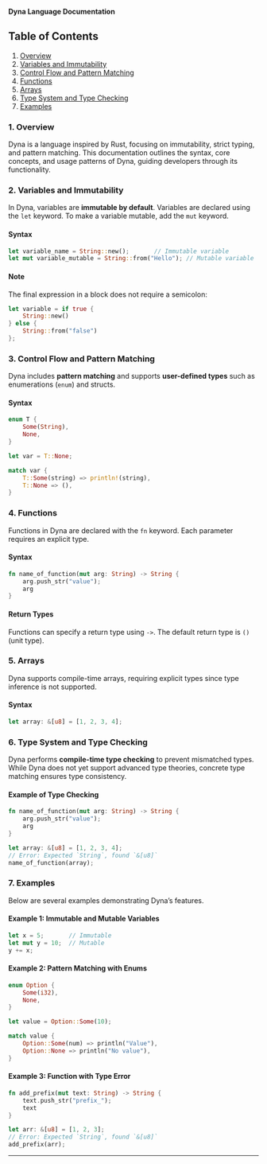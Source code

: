 

**Dyna Language Documentation**

## Table of Contents
1. [Overview](#overview)
2. [Variables and Immutability](#variables-and-immutability)
3. [Control Flow and Pattern Matching](#control-flow-and-pattern-matching)
4. [Functions](#functions)
5. [Arrays](#arrays)
6. [Type System and Type Checking](#type-system-and-type-checking)
7. [Examples](#examples)


### 1. Overview <a name="overview"></a>
Dyna is a language inspired by Rust, focusing on immutability, strict typing, and pattern matching. This documentation outlines the syntax, core concepts, and usage patterns of Dyna, guiding developers through its functionality.

### 2. Variables and Immutability <a name="variables-and-immutability"></a>
In Dyna, variables are **immutable by default**. Variables are declared using the `let` keyword. To make a variable mutable, add the `mut` keyword.

#### Syntax
```rust
let variable_name = String::new();       // Immutable variable
let mut variable_mutable = String::from("Hello"); // Mutable variable
```

#### Note
The final expression in a block does not require a semicolon:
```rust
let variable = if true {
    String::new()
} else {
    String::from("false")
};
```

### 3. Control Flow and Pattern Matching <a name="control-flow-and-pattern-matching"></a>
Dyna includes **pattern matching** and supports **user-defined types** such as enumerations (`enum`) and structs.

#### Syntax
```rust
enum T {
    Some(String),
    None,
}

let var = T::None;

match var {
    T::Some(string) => println!(string),
    T::None => (),
}
```

### 4. Functions <a name="functions"></a>
Functions in Dyna are declared with the `fn` keyword. Each parameter requires an explicit type.

#### Syntax
```rust
fn name_of_function(mut arg: String) -> String {
    arg.push_str("value");
    arg
}
```

#### Return Types
Functions can specify a return type using `->`. The default return type is `()` (unit type).

### 5. Arrays <a name="arrays"></a>
Dyna supports compile-time arrays, requiring explicit types since type inference is not supported.

#### Syntax
```rust
let array: &[u8] = [1, 2, 3, 4];
```

### 6. Type System and Type Checking <a name="type-system-and-type-checking"></a>
Dyna performs **compile-time type checking** to prevent mismatched types. While Dyna does not yet support advanced type theories, concrete type matching ensures type consistency.

#### Example of Type Checking
```rust
fn name_of_function(mut arg: String) -> String {
    arg.push_str("value");
    arg
}

let array: &[u8] = [1, 2, 3, 4];
// Error: Expected `String`, found `&[u8]`
name_of_function(array);
```

### 7. Examples <a name="examples"></a>
Below are several examples demonstrating Dyna’s features.

#### Example 1: Immutable and Mutable Variables
```rust
let x = 5;       // Immutable
let mut y = 10;  // Mutable
y += x;
```

#### Example 2: Pattern Matching with Enums
```rust
enum Option {
    Some(i32),
    None,
}

let value = Option::Some(10);

match value {
    Option::Some(num) => println("Value"),
    Option::None => println("No value"),
}
```

#### Example 3: Function with Type Error
```rust
fn add_prefix(mut text: String) -> String {
    text.push_str("prefix_");
    text
}

let arr: &[u8] = [1, 2, 3];
// Error: Expected `String`, found `&[u8]`
add_prefix(arr);
```

---


